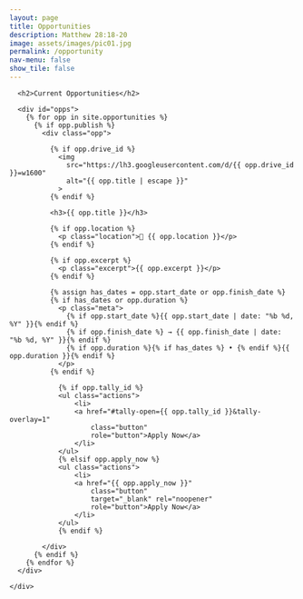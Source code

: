 ```yaml
---
layout: page
title: Opportunities
description: Matthew 28:18-20
image: assets/images/pic01.jpg
permalink: /opportunity
nav-menu: false
show_tile: false
---
```


<div id="main" class="alt">
  <section id="ten">
    <div class="inner">

      <h2>Current Opportunities</h2>

      <div id="opps">
        {% for opp in site.opportunities %}
          {% if opp.publish %}
            <div class="opp">

              {% if opp.drive_id %}
                <img
                  src="https://lh3.googleusercontent.com/d/{{ opp.drive_id }}=w1600"
                  alt="{{ opp.title | escape }}"
                >
              {% endif %}

              <h3>{{ opp.title }}</h3>

              {% if opp.location %}
                <p class="location">📍 {{ opp.location }}</p>
              {% endif %}

              {% if opp.excerpt %}
                <p class="excerpt">{{ opp.excerpt }}</p>
              {% endif %}

              {% assign has_dates = opp.start_date or opp.finish_date %}
              {% if has_dates or opp.duration %}
                <p class="meta">
                  {% if opp.start_date %}{{ opp.start_date | date: "%b %d, %Y" }}{% endif %}
                  {% if opp.finish_date %} → {{ opp.finish_date | date: "%b %d, %Y" }}{% endif %}
                  {% if opp.duration %}{% if has_dates %} • {% endif %}{{ opp.duration }}{% endif %}
                </p>
              {% endif %}

				{% if opp.tally_id %}
				<ul class="actions">
					<li>
					<a href="#tally-open={{ opp.tally_id }}&tally-overlay=1"
						class="button"
						role="button">Apply Now</a>
					</li>
				</ul>
				{% elsif opp.apply_now %}
				<ul class="actions">
					<li>
					<a href="{{ opp.apply_now }}"
						class="button"
						target="_blank" rel="noopener"
						role="button">Apply Now</a>
					</li>
				</ul>
				{% endif %}

            </div>
          {% endif %}
        {% endfor %}
      </div>

    </div>
  </section>
</div>

<style>
  /* === Dark palette tokens === */
  :root {
    --bg:        #0f1115;
    --bg-alt:    #161a22;
    --fg:        #e6e9ef;
    --fg-bold:   #ffffff;
    --fg-light:  rgba(230,233,239,0.68);
    --border:    rgba(230,233,239,0.10);
    --border-bg: rgba(230,233,239,0.05);
    --highlight: #7aa2ff;
    --btn-bg:    var(--highlight);
    --btn-fg:    var(--fg-bold);
    --btn-bg-h:  #5f86ff;
    --card-bg:   var(--bg-alt);
    --card-fg:   var(--fg);
  }

  #opps {
    display: grid;
    grid-template-columns: repeat(auto-fit, minmax(280px, 1fr));
    gap: 1.25rem;
    margin-top: 1rem;
  }

  #opps .opp {
    background: var(--card-bg);
    color: var(--card-fg);
    border: 1px solid var(--border);
    border-radius: 12px;
    padding: 1rem;
    box-shadow: 0 2px 10px rgba(0,0,0,.25), inset 0 0 0 1px var(--border-bg);
  }

  #opps .opp img {
    width: 100%;
    height: auto;        /* no crop, natural aspect ratio */
    display: block;
    border-radius: 8px;
    margin-bottom: 0.5rem;
  }

  #opps .opp h3 {
    margin: 0.25rem 0 0.25rem;
    line-height: 1.25;
    color: var(--fg-bold);
  }

  #opps .opp .location {
    margin: 0 0 0.5rem;
    color: var(--fg-light);
    font-weight: 600;
  }

  #opps .opp .excerpt {
    margin: 0 0 0.5rem;
    color: var(--fg-light);
  }

  #opps .opp .meta {
    margin: 0 0 0.75rem;
    color: var(--fg-light);
    font-size: 0.95rem;
  }

  .button {
    display: inline-block;
    padding: .65rem 1.1rem;
    border-radius: 8px;
    text-decoration: none;
    font-weight: 600;
    text-align: center;
    border: 1px solid var(--border);
    transition: transform .04s ease, filter .12s ease, box-shadow .12s ease;
  }
  .button.primary {
    background: var(--btn-bg);
    color: var(--btn-fg);
    box-shadow: 0 4px 12px rgba(122,162,255,0.28);
  }
  .button.primary:hover {
    background: var(--btn-bg-h);
    transform: translateY(-1px);
    box-shadow: 0 6px 16px rgba(122,162,255,0.38);
  }
  .button.fit { width: 100%; }
</style>

<!-- Tally popup script (needed if you use tally_id) -->
<script async src="https://tally.so/widgets/embed.js"></script>